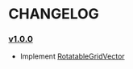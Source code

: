 # CHANGELOG

### [v1.0.0](https://github.com/noah-friedman/RotatableGridVector/tree/v1.0.0)
- Implement [RotatableGridVector](https://github.com/noah-friedman/RotatableGridVector/tree/v1.0.0/RotatableGridVector.hpp)